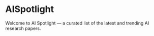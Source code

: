# AISpotlight
Welcome to AI Spotlight — a curated list of the latest and trending AI research papers.
